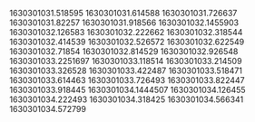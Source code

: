 1630301031.518595
1630301031.614588
1630301031.726637
1630301031.82257
1630301031.918566
1630301032.1455903
1630301032.126583
1630301032.222662
1630301032.318544
1630301032.414539
1630301032.526572
1630301032.622549
1630301032.71854
1630301032.814529
1630301032.926548
1630301033.2251697
1630301033.118514
1630301033.214509
1630301033.326528
1630301033.422487
1630301033.518471
1630301033.614463
1630301033.726493
1630301033.822447
1630301033.918445
1630301034.1444507
1630301034.126455
1630301034.222493
1630301034.318425
1630301034.566341
1630301034.572799